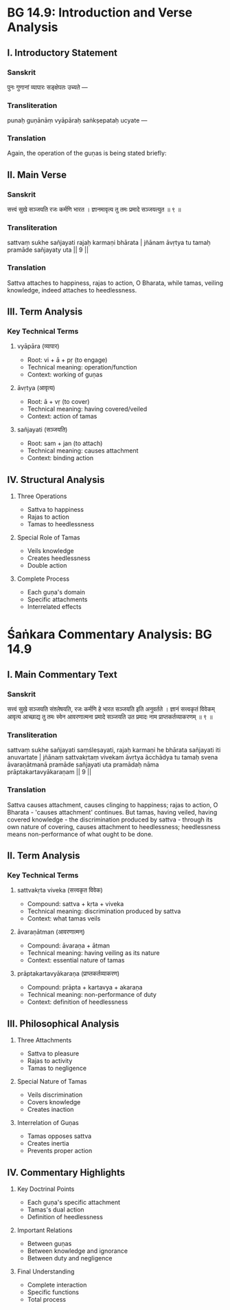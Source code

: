 # BG 14.9: Introduction and Verse Analysis

## I. Introductory Statement

### Sanskrit
पुनः गुणानां व्यापारः सङ्क्षेपतः उच्यते —

### Transliteration
punaḥ guṇānāṃ vyāpāraḥ saṅkṣepataḥ ucyate —

### Translation
Again, the operation of the guṇas is being stated briefly:

## II. Main Verse

### Sanskrit
सत्त्वं सुखे सञ्जयति रजः कर्मणि भारत ।
ज्ञानमावृत्य तु तमः प्रमादे सञ्जयत्युत ॥ ९ ॥

### Transliteration
sattvaṃ sukhe sañjayati rajaḥ karmaṇi bhārata |
jñānam āvṛtya tu tamaḥ pramāde sañjayaty uta || 9 ||

### Translation
Sattva attaches to happiness, rajas to action, O Bharata, while tamas, veiling knowledge, indeed attaches to heedlessness.

## III. Term Analysis

### Key Technical Terms
1. vyāpāra (व्यापार)
   - Root: vi + ā + pṛ (to engage)
   - Technical meaning: operation/function
   - Context: working of guṇas

2. āvṛtya (आवृत्य)
   - Root: ā + vṛ (to cover)
   - Technical meaning: having covered/veiled
   - Context: action of tamas

3. sañjayati (सञ्जयति)
   - Root: sam + jan (to attach)
   - Technical meaning: causes attachment
   - Context: binding action

## IV. Structural Analysis

1. Three Operations
   - Sattva to happiness
   - Rajas to action
   - Tamas to heedlessness

2. Special Role of Tamas
   - Veils knowledge
   - Creates heedlessness
   - Double action

3. Complete Process
   - Each guṇa's domain
   - Specific attachments
   - Interrelated effects

# Śaṅkara Commentary Analysis: BG 14.9

## I. Main Commentary Text

### Sanskrit
सत्त्वं सुखे सञ्जयति संश्लेषयति, रजः कर्मणि हे भारत सञ्जयति इति अनुवर्तते । ज्ञानं सत्त्वकृतं विवेकम् आवृत्य आच्छाद्य तु तमः स्वेन आवरणात्मना प्रमादे सञ्जयति उत प्रमादः नाम प्राप्तकर्तव्याकरणम् ॥ ९ ॥

### Transliteration
sattvaṃ sukhe sañjayati saṃśleṣayati, rajaḥ karmaṇi he bhārata sañjayati iti anuvartate | jñānaṃ sattvakṛtaṃ vivekam āvṛtya ācchādya tu tamaḥ svena āvaraṇātmanā pramāde sañjayati uta pramādaḥ nāma prāptakartavyākaraṇam || 9 ||

### Translation
Sattva causes attachment, causes clinging to happiness; rajas to action, O Bharata - 'causes attachment' continues. But tamas, having veiled, having covered knowledge - the discrimination produced by sattva - through its own nature of covering, causes attachment to heedlessness; heedlessness means non-performance of what ought to be done.

## II. Term Analysis

### Key Technical Terms
1. sattvakṛta viveka (सत्त्वकृत विवेक)
   - Compound: sattva + kṛta + viveka
   - Technical meaning: discrimination produced by sattva
   - Context: what tamas veils

2. āvaraṇātman (आवरणात्मन्)
   - Compound: āvaraṇa + ātman
   - Technical meaning: having veiling as its nature
   - Context: essential nature of tamas

3. prāptakartavyākaraṇa (प्राप्तकर्तव्याकरण)
   - Compound: prāpta + kartavya + akaraṇa
   - Technical meaning: non-performance of duty
   - Context: definition of heedlessness

## III. Philosophical Analysis

1. Three Attachments
   - Sattva to pleasure
   - Rajas to activity
   - Tamas to negligence

2. Special Nature of Tamas
   - Veils discrimination
   - Covers knowledge
   - Creates inaction

3. Interrelation of Guṇas
   - Tamas opposes sattva
   - Creates inertia
   - Prevents proper action

## IV. Commentary Highlights

1. Key Doctrinal Points
   - Each guṇa's specific attachment
   - Tamas's dual action
   - Definition of heedlessness

2. Important Relations
   - Between guṇas
   - Between knowledge and ignorance
   - Between duty and negligence

3. Final Understanding
   - Complete interaction
   - Specific functions
   - Total process
